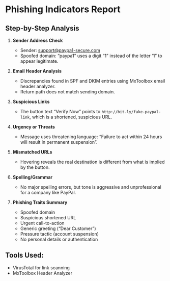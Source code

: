 # Phishing Indicators Report

## Step-by-Step Analysis

1. **Sender Address Check**
   - Sender: support@paypa1-secure.com
   - Spoofed domain: “paypa1” uses a digit “1” instead of the letter “l” to appear legitimate.

2. **Email Header Analysis**
   - Discrepancies found in SPF and DKIM entries using MxToolbox email header analyzer.
   - Return path does not match sending domain.

3. **Suspicious Links**
   - The button text “Verify Now” points to `http://bit.ly/fake-paypal-link`, which is a shortened, suspicious URL.

4. **Urgency or Threats**
   - Message uses threatening language: “Failure to act within 24 hours will result in permanent suspension”.

5. **Mismatched URLs**
   - Hovering reveals the real destination is different from what is implied by the button.

6. **Spelling/Grammar**
   - No major spelling errors, but tone is aggressive and unprofessional for a company like PayPal.

7. **Phishing Traits Summary**
   - Spoofed domain
   - Suspicious shortened URL
   - Urgent call-to-action
   - Generic greeting (“Dear Customer”)
   - Pressure tactic (account suspension)
   - No personal details or authentication

## Tools Used:
- VirusTotal for link scanning
- MxToolbox Header Analyzer
